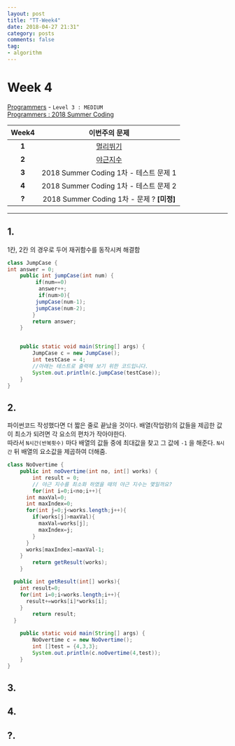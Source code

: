 ```yaml
---
layout: post
title: "TT-Week4"
date: 2018-04-27 21:31"
category: posts
comments: false
tag:
- algorithm
---
```

# Week 4

[Programmers](https://programmers.co.kr/learn/challenges) - `Level 3 : MEDIUM`<br />
[Programmers : 2018 Summer Coding](https://programmers.co.kr/competitions/59/2018-summercoding-%EC%97%AC%EB%A6%84%EB%B0%A9%ED%95%99-%EC%8A%A4%ED%83%80%ED%8A%B8%EC%97%85-%EC%9D%B8%ED%84%B4-%ED%94%84%EB%A1%9C%EA%B7%B8%EB%9E%A8)

Week4 | 이번주의 문제
:---: | :--------:
**1** | [멀리뛰기](https://programmers.co.kr/learn/challenge_codes/153)
**2** | [야근지수](https://programmers.co.kr/learn/challenge_codes/145)
**3** | 2018 Summer Coding 1차 - 테스트 문제 1
**4** | 2018 Summer Coding 1차 - 테스트 문제 2
**?** | 2018 Summer Coding 1차 - 문제 ? **[미정]**  


-------------------------------------------
## 1.
1칸, 2칸 의 경우로 두어 재귀함수를 동작시켜 해결함
```java
class JumpCase {
int answer = 0;
    public int jumpCase(int num) {
         if(num==0)
          answer++;
          if(num>0){
         jumpCase(num-1);
         jumpCase(num-2);
        }
        return answer;
    }


    public static void main(String[] args) {
        JumpCase c = new JumpCase();
        int testCase = 4;
        //아래는 테스트로 출력해 보기 위한 코드입니다.
      	System.out.println(c.jumpCase(testCase));
    }
}
```
## 2.
파이썬코드 작성했다면 더 짧은 줄로 끝났을 것이다.
배열(작업량)의 값들을 제곱한 값이 최소가 되려면 각 요소의 편차가 작아야한다.  
따라서 `N시간(반복횟수)` 마다  배열의 값들 중에 최대값을 찾고 그 값에 `-1` 을 해준다. `N시간` 뒤 배열의 요소값을 제곱하여 더해줌.  

```java
class NoOvertime {
	public int noOvertime(int no, int[] works) {
		int result = 0;
		// 야근 지수를 최소화 하였을 때의 야근 지수는 몇일까요?
		for(int i=0;i<no;i++){
      int maxVal=0;
      int maxIndex=0;
      for(int j=0;j<works.length;j++){
        if(works[j]>maxVal){
          maxVal=works[j];
          maxIndex=j;
        }
      }
      works[maxIndex]=maxVal-1;
    }
		return getResult(works);
	}

  public int getResult(int[] works){
    int result=0;
  	for(int i=0;i<works.length;i++){
      result+=works[i]*works[i];
    }
		return result;
  }

	public static void main(String[] args) {
		NoOvertime c = new NoOvertime();
		int []test = {4,3,3};
		System.out.println(c.noOvertime(4,test));
	}
}

```
## 3.
## 4.
## ?.
